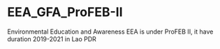 # EEA_GFA_ProFEB-II
Environmental Education and Awareness EEA is under ProFEB II, it have duration 2019-2021 in Lao PDR
